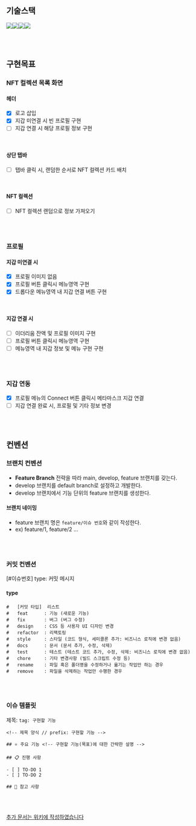 ## 기술스택
<img src="https://img.shields.io/badge/Next.js-000000?style=for-the-badge&logo=Next.js&logoColor=white"><img src="https://img.shields.io/badge/typescript-3178c6?style=for-the-badge&logo=typescript&logoColor=white"/><img src="https://img.shields.io/badge/Sass-CC6699?style=for-the-badge&logo=Sass&logoColor=white"><img src="https://img.shields.io/badge/web3.js-F16822?style=for-the-badge&logo=web3.js&logoColor=white"/>

<br><br>

## 구현목표

### NFT 컬렉션 목록 화면
#### 헤더
- [x] 로고 삽입
- [x] 지갑 미연결 시 빈 프로필 구현
- [ ] 지갑 연결 시 해당 프로필 정보 구현

<br>

#### 상단 탭바
- [ ] 탭바 클릭 시, 랜덤한 순서로 NFT 컬렉션 카드 배치

<br>

#### NFT 컬렉션
- [ ] NFT 컬렉션 랜덤으로 정보 가져오기

<br><br>

### 프로필
#### 지갑 미연결 시
- [x] 프로필 이미지 없음
- [x] 프로필 버튼 클릭시 메뉴영역 구현
- [x] 드롭다운 메뉴영역 내 지갑 연결 버튼 구현

<br>

#### 지갑 연결 시
- [ ] 이더리움 잔액 및 프로필 이미지 구현
- [ ] 프로필 버튼 클릭시 메뉴영역 구현
- [ ] 메뉴영역 내 지갑 정보 및 메뉴 구현 구현

<br><br>

### 지갑 연동
- [x] 프로필 메뉴의 Connect 버튼 클릭시 메타마스크 지갑 연결
- [ ] 지갑 연결 완료 시, 프로필 및 기타 정보 변경

<br><br>

## 컨벤션
### 브랜치 컨벤션
- **Feature Branch** 전략을 따라 main, develop, feature 브랜치를 갖는다.
- develop 브랜치를 default branch로 설정하고 개발한다.
- develop 브랜치에서 기능 단위의 feature 브랜치를 생성한다.

#### 브랜치 네이밍
- feature 브랜치 명은 `feature/이슈 번호`와 같이 작성한다.
- ex) feature/1, feature/2 ...

<br><br>

### 커밋 컨벤션
[#이슈번호] type: 커밋 메시지

#### type
```
#   [커밋 타입]  리스트
#   feat      : 기능 (새로운 기능)
#   fix       : 버그 (버그 수정)
#   design    : CSS 등 사용자 UI 디자인 변경
#   refactor  : 리팩토링
#   style     : 스타일 (코드 형식, 세미콜론 추가: 비즈니스 로직에 변경 없음)
#   docs      : 문서 (문서 추가, 수정, 삭제)
#   test      : 테스트 (테스트 코드 추가, 수정, 삭제: 비즈니스 로직에 변경 없음)
#   chore     : 기타 변경사항 (빌드 스크립트 수정 등)
#   rename    : 파일 혹은 폴더명을 수정하거나 옮기는 작업만 하는 경우
#   remove    : 파일을 삭제하는 작업만 수행한 경우
```

<br><br>

### 이슈 템플릿
제목: `tag: 구현할 기능`

```
<!-- 제목 양식 // prefix: 구현할 기능 -->

## ⭐ 주요 기능 <!-- 구현할 기능(목표)에 대한 간략한 설명 -->

## 📋 진행 사항

- [ ] TO-DO 1
- [ ] TO-DO 2

## 📄 참고 사항
```

<br><br>

[추가 문서는 위키에 작성하였습니다](https://github.com/swywssaid/nft-exchange/wiki)
